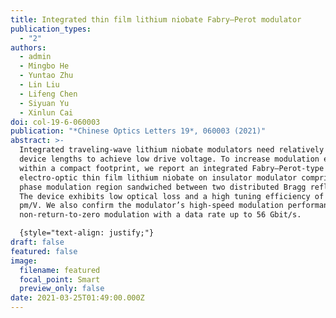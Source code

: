 ```yaml
---
title: Integrated thin film lithium niobate Fabry–Perot modulator
publication_types:
  - "2"
authors:
  - admin
  - Mingbo He
  - Yuntao Zhu
  - Lin Liu
  - Lifeng Chen
  - Siyuan Yu
  - Xinlun Cai
doi: col-19-6-060003
publication: "*Chinese Optics Letters 19*, 060003 (2021)"
abstract: >-
  Integrated traveling-wave lithium niobate modulators need relatively large
  device lengths to achieve low drive voltage. To increase modulation efficiency
  within a compact footprint, we report an integrated Fabry–Perot-type
  electro-optic thin film lithium niobate on insulator modulator comprising a
  phase modulation region sandwiched between two distributed Bragg reflectors.
  The device exhibits low optical loss and a high tuning efficiency of 15.7
  pm/V. We also confirm the modulator’s high-speed modulation performance by
  non-return-to-zero modulation with a data rate up to 56 Gbit/s.

  {style="text-align: justify;"}
draft: false
featured: false
image:
  filename: featured
  focal_point: Smart
  preview_only: false
date: 2021-03-25T01:49:00.000Z
---
```


